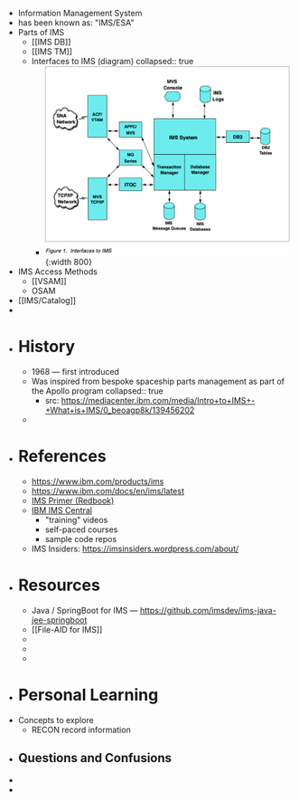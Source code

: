 - Information Management System
- has been known as: "IMS/ESA"
- Parts of IMS
	- [[IMS DB]]
	- [[IMS TM]]
	- Interfaces to IMS (diagram)
	  collapsed:: true
		- ![image.png](../assets/image_1752333373572_0.png){:width 800}
- IMS Access Methods
	- [[VSAM]]
	- OSAM
- [[IMS/Catalog]]
-
- #  History
	- 1968 — first introduced
	- Was inspired from bespoke spaceship parts management as part of the Apollo program
	  collapsed:: true
		- src: https://mediacenter.ibm.com/media/Intro+to+IMS+-+What+is+IMS/0_beoagp8k/139456202
	-
- # References
	- https://www.ibm.com/products/ims
	- https://www.ibm.com/docs/en/ims/latest
	- [IMS Primer (Redbook)](https://www.redbooks.ibm.com/abstracts/sg245352.html)
	- [IBM IMS Central](https://imsdev.github.io/index.html)
		- "training" videos
		- self-paced courses
		- sample code repos
	- IMS Insiders: https://imsinsiders.wordpress.com/about/
- # Resources
	- Java / SpringBoot for IMS — https://github.com/imsdev/ims-java-jee-springboot
	- [[File-AID for IMS]]
	-
	-
	-
- # Personal Learning
- Concepts to explore
	- RECON record information
- Questions and Confusions
	-
-
-